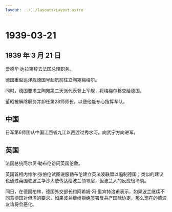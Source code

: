 ```yaml
---
layout: ../../layouts/Layout.astro
---
```


# 1939-03-21

## 1939 年 3 月 21 日

爱德华·达拉第辞去法国总理职务。

德国重型巡洋舰德国号起航前往立陶宛梅梅尔。

同时，德国要求立陶宛第二天派代表登上军舰，将梅梅尔移交给德国。

董昭被解除职务并卸任第28师师长，以便他能专心指挥军队。

## 中国

日军第6师团从中国江西省九江以西渡过秀水河，向武宁方向进军。

## 英国

法国总统阿尔贝·勒布伦访问英国伦敦。

英国首相内维尔·张伯伦试图说服勒布伦建立英法波联盟以遏制德国；类似的建议也通过英国驻波兰华沙大使传达给波兰领导层，但波兰人的反应很冷淡。

同日，在德国柏林，德国外交部长约阿希姆·冯·里宾特洛甫表示，如果波兰继续不同意德国对但泽的要求，如果波兰继续拒绝签署反共产国际协定，那么现在的德波友谊将会恶化。
